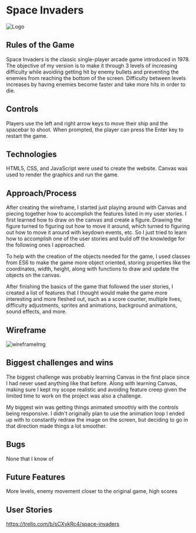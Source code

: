 # Space Invaders

![Logo](https://i.ytimg.com/vi/k9oyDTR0EwQ/maxresdefault.jpg "Space Invaders")

## Rules of the Game
Space Invaders is the classic single-player arcade game introduced in 1978. The objective of my version is to make it through 3 levels of increasing difficulty while avoiding getting hit by enemy bullets and preventing the enemies from reaching the bottom of the screen. Difficulty between levels increases by having enemies become faster and take more hits in order to die.

## Controls
Players use the left and right arrow keys to move their ship and the spacebar to shoot. When prompted, the player can press the Enter key to restart the game.

## Technologies
HTML5, CSS, and JavaScript were used to create the website. Canvas was used to render the graphics and run the game.

## Approach/Process
After creating the wireframe, I started just playing around with Canvas and piecing together how to accomplish the features listed in my user stories. I first learned how to draw on the canvas and create a figure. Drawing the figure turned to figuring out how to move it around, which turned to figuring out how to move it around with keydown events, etc. So I just tried to learn how to accomplish one of the user stories and build off the knowledge for the following ones I approached.

To help with the creation of the objects needed for the game, I used classes from ES6 to make the game more object oriented, storing properties like the coordinates, width, height, along with functions to draw and update the objects on the canvas.

After finishing the basics of the game that followed the user stories, I created a list of features that I thought would make the game more interesting and more fleshed out, such as a score counter, multiple lives, difficulty adjustments, sprites and animations, background animations, sound effects, and more.

## Wireframe
![wireframeImg](https://github.com/yojoecool/SpaceInvaders/blob/master/docs/wireframe.png "Wireframe")

## Biggest challenges and wins
The biggest challenge was probably learning Canvas in the first place since I had never used anything like that before. Along with learning Canvas, making sure I kept my scope realistic and avoiding feature creep given the limited time to work on the project was also a challenge. 

My biggest win was getting things animated smoothly with the controls being responsive. I didn't originally plan to use the animation loop I ended up with to constantly redraw the image on the screen, but deciding to go in that direction made things a lot smoother.

## Bugs
None that I know of

## Future Features
More levels, enemy movement closer to the original game, high scores

## User Stories
https://trello.com/b/sCXykRc4/space-invaders
